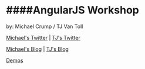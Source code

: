 ####AngularJS Workshop
================

by: Michael Crump / TJ Van Toll

[Michael's Twitter](http://twitter.com/mbcrump) | [TJ's Twitter](http://twitter.com/tjvantoll)

[Michael's Blog](http://michaelcrump.net) | [TJ's Blog](http://tjvantoll.com/)

[Demos](https://rawgit.com/mbcrump/angularplayground/master/index.html)